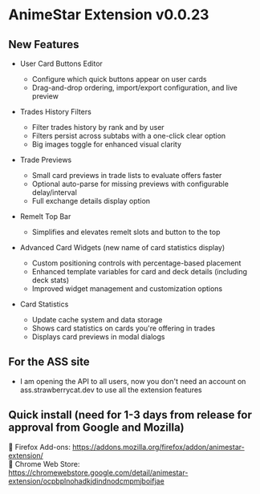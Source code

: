 # AnimeStar Extension v0.0.23

## New Features

- User Card Buttons Editor
  - Configure which quick buttons appear on user cards
  - Drag-and-drop ordering, import/export configuration, and live preview

- Trades History Filters
  - Filter trades history by rank and by user
  - Filters persist across subtabs with a one-click clear option
  - Big images toggle for enhanced visual clarity

- Trade Previews
  - Small card previews in trade lists to evaluate offers faster
  - Optional auto-parse for missing previews with configurable delay/interval
  - Full exchange details display option

- Remelt Top Bar
  - Simplifies and elevates remelt slots and button to the top

- Advanced Card Widgets (new name of card statistics display)
  - Custom positioning controls with percentage-based placement
  - Enhanced template variables for card and deck details (including deck stats)
  - Improved widget management and customization options

- Сard Statistics
  - Update cache system and data storage
  - Shows card statistics on cards you're offering in trades
  - Displays card previews in modal dialogs

## For the ASS site
- I am opening the API to all users, now you don't need an account on ass.strawberrycat.dev to use all the extension features

## Quick install (need for 1-3 days from release for approval from Google and Mozilla)
🦊 Firefox Add-ons: https://addons.mozilla.org/firefox/addon/animestar-extension/  
👾 Chrome Web Store: https://chromewebstore.google.com/detail/animestar-extension/ocpbplnohadkjdindnodcmpmjboifjae

